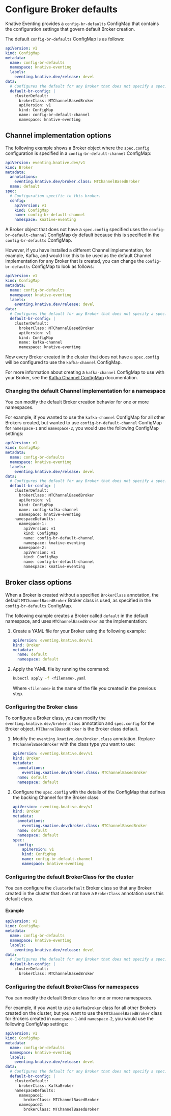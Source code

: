 # Configure Broker defaults

Knative Eventing provides a `config-br-defaults` ConfigMap that contains the configuration settings that govern default Broker creation.

The default `config-br-defaults` ConfigMap is as follows:

```yaml
apiVersion: v1
kind: ConfigMap
metadata:
  name: config-br-defaults
  namespace: knative-eventing
  labels:
    eventing.knative.dev/release: devel
data:
  # Configures the default for any Broker that does not specify a spec.config or Broker class.
  default-br-config: |
    clusterDefault:
      brokerClass: MTChannelBasedBroker
      apiVersion: v1
      kind: ConfigMap
      name: config-br-default-channel
      namespace: knative-eventing
```

## Channel implementation options

The following example shows a Broker object where the `spec.config` configuration is specified in a `config-br-default-channel` ConfigMap:

```yaml
apiVersion: eventing.knative.dev/v1
kind: Broker
metadata:
  annotations:
    eventing.knative.dev/broker.class: MTChannelBasedBroker
  name: default
spec:
  # Configuration specific to this broker.
  config:
    apiVersion: v1
    kind: ConfigMap
    name: config-br-default-channel
    namespace: knative-eventing
```

A Broker object that does not have a `spec.config` specified uses the `config-br-default-channel` ConfigMap dy default because this is specified in the `config-br-defaults` ConfigMap.

However, if you have installed a different Channel implementation, for example, Kafka, and would like this to be used as the default Channel implementation for any Broker that is created, you can change the `config-br-defaults` ConfigMap to look as follows:

```yaml
apiVersion: v1
kind: ConfigMap
metadata:
  name: config-br-defaults
  namespace: knative-eventing
  labels:
    eventing.knative.dev/release: devel
data:
  # Configures the default for any Broker that does not specify a spec.config or Broker class.
  default-br-config: |
    clusterDefault:
      brokerClass: MTChannelBasedBroker
      apiVersion: v1
      kind: ConfigMap
      name: kafka-channel
      namespace: knative-eventing
```

Now every Broker created in the cluster that does not have a `spec.config` will be configured to use the `kafka-channel` ConfigMap.

For more information about creating a `kafka-channel` ConfigMap to use with your Broker, see the
[Kafka Channel ConfigMap](kafka-channel-configuration.md#create-a-kafka-channel-configmap) documentation.

### Changing the default Channel implementation for a namespace

You can modify the default Broker creation behavior for one or more namespaces.

For example, if you wanted to use the `kafka-channel` ConfigMap for all other Brokers created, but wanted to use `config-br-default-channel` ConfigMap for `namespace-1` and `namespace-2`, you would use the following ConfigMap settings:

```yaml
apiVersion: v1
kind: ConfigMap
metadata:
  name: config-br-defaults
  namespace: knative-eventing
  labels:
    eventing.knative.dev/release: devel
data:
  # Configures the default for any Broker that does not specify a spec.config or Broker class.
  default-br-config: |
    clusterDefault:
      brokerClass: MTChannelBasedBroker
      apiVersion: v1
      kind: ConfigMap
      name: config-kafka-channel
      namespace: knative-eventing
    namespaceDefaults:
      namespace-1:
        apiVersion: v1
        kind: ConfigMap
        name: config-br-default-channel
        namespace: knative-eventing
      namespace-2:
        apiVersion: v1
        kind: ConfigMap
        name: config-br-default-channel
        namespace: knative-eventing
```

## Broker class options

When a Broker is created without a specified `BrokerClass` annotation, the default `MTChannelBasedBroker` Broker class is used, as specified in the `config-br-defaults` ConfigMap.

The following example creates a Broker called `default` in the default namespace, and uses `MTChannelBasedBroker` as the implementation:

1. Create a YAML file for your Broker using the following example:

    ```yaml
    apiVersion: eventing.knative.dev/v1
    kind: Broker
    metadata:
      name: default
      namespace: default
    ```

1. Apply the YAML file by running the command:

    ```bash
    kubectl apply -f <filename>.yaml
    ```
    Where `<filename>` is the name of the file you created in the previous step.


### Configuring the Broker class

To configure a Broker class, you can modify the
`eventing.knative.dev/broker.class` annotation and `spec.config` for the Broker
object. `MTChannelBasedBroker` is the Broker class default.

1. Modify the `eventing.knative.dev/broker.class` annotation. Replace
`MTChannelBasedBroker` with the class type you want to use:

    ```yaml
    apiVersion: eventing.knative.dev/v1
    kind: Broker
    metadata:
      annotations:
        eventing.knative.dev/broker.class: MTChannelBasedBroker
      name: default
      namespace: default
    ```

1. Configure the `spec.config` with the details of the ConfigMap that defines
the backing Channel for the Broker class:

    ```yaml
    apiVersion: eventing.knative.dev/v1
    kind: Broker
    metadata:
      annotations:
        eventing.knative.dev/broker.class: MTChannelBasedBroker
      name: default
      namespace: default
    spec:
      config:
        apiVersion: v1
        kind: ConfigMap
        name: config-br-default-channel
        namespace: knative-eventing
    ```

### Configuring the default BrokerClass for the cluster

You can configure the `clusterDefault` Broker class so that any Broker created in the cluster that does not have a `BrokerClass` annotation uses this default class.

#### Example

```yaml
apiVersion: v1
kind: ConfigMap
metadata:
  name: config-br-defaults
  namespace: knative-eventing
  labels:
    eventing.knative.dev/release: devel
data:
  # Configures the default for any Broker that does not specify a spec.config or Broker class.
  default-br-config: |
    clusterDefault:
      brokerClass: MTChannelBasedBroker
```

### Configuring the default BrokerClass for namespaces

You can modify the default Broker class for one or more namespaces.

For example, if you want to use a `KafkaBroker` class for all other Brokers created on the cluster, but you want to use the `MTChannelBasedBroker` class for Brokers created in `namespace-1` and `namespace-2`, you would use the following ConfigMap settings:

```yaml
apiVersion: v1
kind: ConfigMap
metadata:
  name: config-br-defaults
  namespace: knative-eventing
  labels:
    eventing.knative.dev/release: devel
data:
  # Configures the default for any Broker that does not specify a spec.config or Broker class.
  default-br-config: |
    clusterDefault:
      brokerClass: KafkaBroker
    namespaceDefaults:
      namespace1:
        brokerClass: MTChannelBasedBroker
      namespace2:
        brokerClass: MTChannelBasedBroker
```
